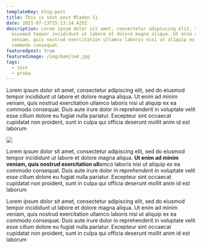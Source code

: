 ```yaml
---
templateKey: blog-post
title: This is test post Mladen 11
date: 2021-07-13T15:13:14.425Z
description: Lorem ipsum dolor sit amet, consectetur adipiscing elit, sed do
  eiusmod tempor incididunt ut labore et dolore magna aliqua. Ut enim ad minim
  veniam, quis nostrud exercitation ullamco laboris nisi ut aliquip ex ea
  commodo consequat.
featuredpost: true
featuredimage: /img/6amjlm4.jpg
tags:
  - test
  - proba
---
```

Lorem ipsum dolor sit amet, consectetur adipiscing elit, sed do eiusmod tempor incididunt ut labore et dolore magna aliqua. Ut enim ad minim veniam, quis nostrud exercitation ullamco laboris nisi ut aliquip ex ea commodo consequat. Duis aute irure dolor in reprehenderit in voluptate velit esse cillum dolore eu fugiat nulla pariatur. Excepteur sint occaecat cupidatat non proident, sunt in culpa qui officia deserunt mollit anim id est laborum

![](/img/6amjlm4.jpg)

Lorem ipsum dolor sit amet, consectetur adipiscing elit, sed do eiusmod tempor incididunt ut labore et dolore magna aliqua. **Ut enim ad minim veniam, quis nostrud exercitation ull**amco laboris nisi ut aliquip ex ea commodo consequat. Duis aute irure dolor in re*prehenderit in volup*tate velit esse cillum dolore eu fugiat nulla pariatur. Excepteur sint occaecat cupidatat non proident, sunt in culpa qui officia deserunt mollit anim id est laborum

Lorem ipsum dolor sit amet, consectetur adipiscing elit, sed do eiusmod tempor incididunt ut labore et dolore magna aliqua. Ut enim ad minim veniam, quis nostrud exercitation ullamco laboris nisi ut aliquip ex ea commodo consequat. Duis aute irure dolor in reprehenderit in voluptate velit esse cillum dolore eu fugiat nulla pariatur. Excepteur sint occaecat cupidatat non proident, sunt in culpa qui officia deserunt mollit anim id est laborum